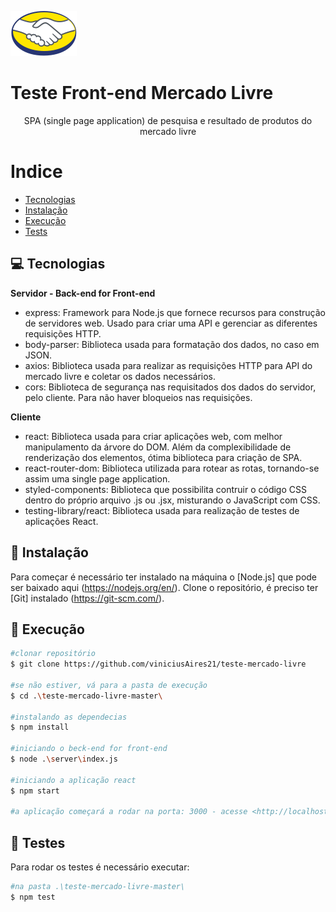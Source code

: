 ![](/src/Assets/Logo_ML@2x.png.png.png)
# Teste Front-end Mercado Livre
<p align="center">SPA (single page application) de pesquisa e resultado de produtos do mercado livre</p>

# Indice
<!--ts-->
   * [Tecnologias](#tecnologias)
   * [Instalação](#instalação)
   * [Execução](#execução)
   * [Tests](#testes) 
<!--te-->

## 💻 Tecnologias
**Servidor - Back-end for Front-end** 
- express: 
    Framework para Node.js que fornece recursos para construção de servidores web. 
    Usado para criar uma API e gerenciar as diferentes 
    requisições HTTP. 
- body-parser: 
    Biblioteca usada para formatação dos dados, no caso em JSON.
- axios: 
    Biblioteca usada para realizar as requisições HTTP para API do 
    mercado livre e coletar os dados necessários.
- cors:
    Biblioteca de segurança nas requisitados dos dados
    do servidor, pelo cliente. Para não haver bloqueios nas requisições.

**Cliente**
- react: 
    Biblioteca usada para criar aplicações web, com melhor manipulamento da árvore 
    do DOM. Além da complexibilidade de renderização dos elementos, ótima biblioteca 
    para criação de SPA. 
- react-router-dom:
    Biblioteca utilizada para rotear as rotas, tornando-se 
    assim uma single page application.
- styled-components:
    Biblioteca que possibilita contruir o código CSS dentro do próprio arquivo .js ou .jsx, misturando o JavaScript com CSS.
- testing-library/react:
    Biblioteca usada para realização de testes de aplicações React.

## 📂 Instalação 
Para começar é necessário ter instalado na máquina o [Node.js] que pode ser baixado aqui (https://nodejs.org/en/).
Clone o repositório, é preciso ter [Git] instalado (https://git-scm.com/).

## 🏃 Execução
```bash
#clonar repositório
$ git clone https://github.com/viniciusAires21/teste-mercado-livre

#se não estiver, vá para a pasta de execução
$ cd .\teste-mercado-livre-master\

#instalando as dependecias
$ npm install

#iniciando o beck-end for front-end
$ node .\server\index.js

#iniciando a aplicação react
$ npm start

#a aplicação começará a rodar na porta: 3000 - acesse <http://localhost:3000>
```

## 🧪 Testes
Para rodar os testes é necessário executar:

```bash
#na pasta .\teste-mercado-livre-master\
$ npm test 
```
